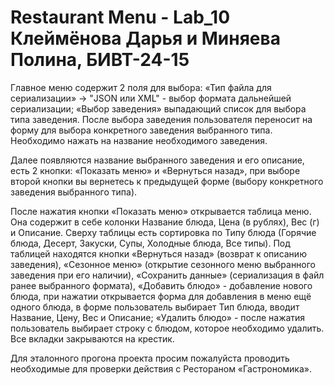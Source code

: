 # Restaurant Menu - Lab_10 Клеймёнова Дарья и Миняева Полина, БИВТ-24-15
Главное меню содержит 2 поля для выбора: «Тип файла для сериализации» -> "JSON или XML" - выбор формата дальнейшей сериализации; «Выбор заведения» выпадающий список для выбора типа заведения. После выбора заведения пользователя переносит на форму для выбора конкретного заведения выбранного типа. Необходимо нажать на название необходимого заведения. 

Далее появляются название выбранного заведения и его описание, есть 2 кнопки: «Показать меню» и «Вернуться назад», при выборе второй кнопки вы вернетесь к предыдущей форме (выбору конкретного заведения выбранного типа). 

После нажатия кнопки «Показать меню» открывается таблица меню. Она содержит в себе колонки Название блюда, Цена (в рублях), Вес (г) и Описание. Сверху таблицы есть сортировка по Типу блюда (Горячие блюда, Десерт, Закуски, Супы, Холодные блюда, Все типы). Под таблицей находятся кнопки «Вернуться назад» (возврат к описанию заведения), «Сезонное меню» (открытие сезонного меню выбранного заведения при его наличии), «Сохранить данные» (сериализация в файл ранее выбранного формата), «Добавить блюдо» - добавление нового блюда, при нажатии открывается форма для добавления в меню ещё одного блюда, в форме пользователь выбирает Тип блюда, вводит Название, Цену, Вес и Описание; «Удалить блюдо» - после нажатия пользователь выбирает строку с блюдом, которое необходимо удалить. Все вкладки закрываются на крестик.

Для эталонного прогона проекта просим пожалуйста проводить необходимые для проверки действия с Рестораном «Гастрономика». 
